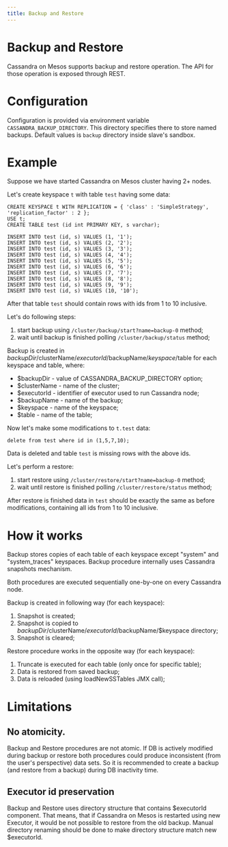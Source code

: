 ```yaml
---
title: Backup and Restore
---
```


# Backup and Restore

Cassandra on Mesos supports backup and restore operation. The API for those operation is exposed through REST.

# Configuration

Configuration is provided via environment variable `CASSANDRA_BACKUP_DIRECTORY`. This directory specifies there
to store named backups. Default values is `backup` directory inside slave's sandbox.

# Example

Suppose we have started Cassandra on Mesos cluster having 2+ nodes.

Let's create keyspace `t` with table `test` having some data:
```
CREATE KEYSPACE t WITH REPLICATION = { 'class' : 'SimpleStrategy', 'replication_factor' : 2 };
USE t;
CREATE TABLE test (id int PRIMARY KEY, s varchar);

INSERT INTO test (id, s) VALUES (1, '1');
INSERT INTO test (id, s) VALUES (2, '2');
INSERT INTO test (id, s) VALUES (3, '3');
INSERT INTO test (id, s) VALUES (4, '4');
INSERT INTO test (id, s) VALUES (5, '5');
INSERT INTO test (id, s) VALUES (6, '6');
INSERT INTO test (id, s) VALUES (7, '7');
INSERT INTO test (id, s) VALUES (8, '8');
INSERT INTO test (id, s) VALUES (9, '9');
INSERT INTO test (id, s) VALUES (10, '10');
```

After that table `test` should contain rows with ids from 1 to 10 inclusive.

Let's do following steps:
1. start backup using `/cluster/backup/start?name=backup-0` method;
2. wait until backup is finished polling `/cluster/backup/status` method;

Backup is created in $backupDir/$clusterName/$executorId/$backupName/$keyspace/$table for each keyspace and table, where:
- $backupDir - value of CASSANDRA_BACKUP_DIRECTORY option;
- $clusterName - name of the cluster;
- $executorId - identifier of executor used to run Cassandra node;
- $backupName - name of the backup;
- $keyspace - name of the keyspace;
- $table - name of the table;

Now let's make some modifications to `t.test` data:
```
delete from test where id in (1,5,7,10);
```
Data is deleted and table `test` is missing rows with the above ids.

Let's perform a restore:
1. start restore using `/cluster/restore/start?name=backup-0` method;
2. wait until restore is finished polling `/cluster/restore/status` method;

After restore is finished data in `test` should be exactly the same as before modifications,
containing all ids from 1 to 10 inclusive.

# How it works

Backup stores copies of each table of each keyspace except "system" and "system_traces" keyspaces.
Backup procedure internally uses Cassandra snapshots mechanism.

Both procedures are executed sequentially one-by-one on every Cassandra node.

Backup is created in following way (for each keyspace):
1. Snapshot is created;
2. Snapshot is copied to $backupDir/$clusterName/$executorId/$backupName/$keyspace directory;
3. Snapshot is cleared;

Restore procedure works in the opposite way (for each keyspace):
1. Truncate is executed for each table (only once for specific table);
2. Data is restored from saved backup;
3. Data is reloaded (using loadNewSSTables JMX call);

# Limitations

## No atomicity.
Backup and Restore procedures are not atomic. If DB is actively modified during backup or restore both procedures could
produce inconsistent (from the user's perspective) data sets. So it is recommended to create a backup (and restore from
a backup) during DB inactivity time.

## Executor id preservation
Backup and Restore uses directory structure that contains $executorId component. That means, that if Cassandra on Mesos
is restarted using new Executor, it would be not possible to restore from the old backup. Manual directory renaming should
be done to make directory structure match new $executorId.
